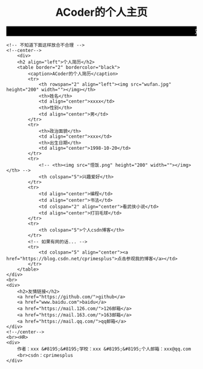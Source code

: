 <!doctype html>
<html>
<head>
<meta charset="utf-8">
<title>个人主页设计</title>
<style type="text/css">
	.paragraph { background-image: url(wufan.jpg);
                 background-repeat: no-repeat;
				 background-position:80% 50%;
				 /*background-position:80% 95%*/
				 filter:alpha(opacity:30); opacity:1;}
</style>
<!-- 取消超链接下的下划线 -->
<style type="text/css">a {text-decoration: none}</style>
	
</head>

<body class="paragraph">
	<div>
		<center><h1>ACoder的个人主页</h1></center>
		<marquee bgcolor="black" behavior="scroll">
			<font color="white" size="+1">欢迎来到ACoder的个人主页！</font>
		</marquee>
	</div>
	
	<!-- 不知道下面这样放合不合理 -->
	<!--center-->
		<div>
		<h2 align="left">个人简历</h2>
		<table border="2" bordercolor="black">
			<caption>ACoder的个人简历</caption>
			<tr>
				<th rowspan="2" align="left"><img src="wufan.jpg" height="200" width=""></img></th>
				<th>姓名</th>
				<td align="center">xxxx</td>
				<th>性别</th>
				<td align="center">男</td>
			</tr>
			<tr>
				<th>政治面貌</th>
				<td align="center">xxx</td>
				<th>出生日期</th>
				<td align="center">1998-10-20</td>
			</tr>
			<tr>
				<!-- <th><img src="悟饭.png" height="200" width=""></img></th> -->
				<th colspan="5">兴趣爱好</th>
			</tr>
			<tr>
				<td align="center">编程</td>
				<td align="center">书法</td>
				<td colspan="2" align="center">看武侠小说</td>
				<td align="center">打羽毛球</td>
			</tr>
			<tr>
				<th colspan="5">个人csdn博客</th>		
			</tr>
			<!-- 如果有网的话... -->
			<tr>
				<td colspan="5" align="center"><a href="https://blog.csdn.net/cprimesplus">点击参观我的博客</a></td>
			</tr>
		</table>
	</div>
	<br>
	<div>
		<h2>友情链接</h2>
		<a href="https://github.com/">github</a>
		<a href="www.baidu.com">baidu</a>
		<a href="https://mail.126.com/">126邮箱</a>
		<a href="https://mail.163.com/">163邮箱</a>
		<a href="https://mail.qq.com/">qq邮箱</a>
	</div>
	<!--/center-->
	<br><HR>
	<div>
		作者：xxx &#8195;&#8195;学校：xxx &#8195;&#8195;个人邮箱：xxx@qq.com
		<br>csdn：cprimesplus
	</div>
	
</body>
</html>

